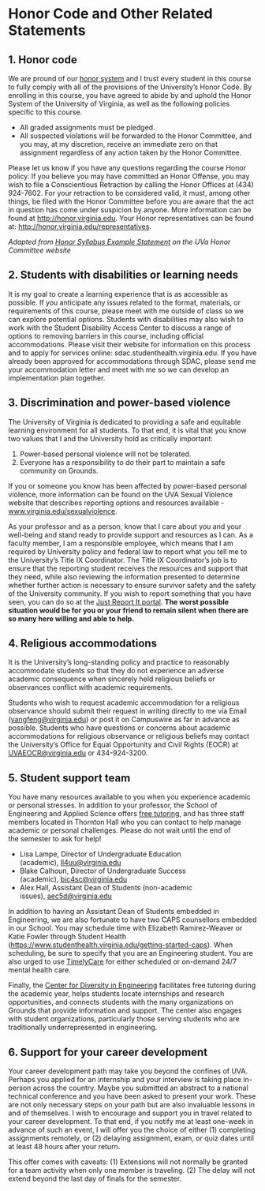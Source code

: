 # Honor Code and Other Related Statements

## 1. Honor code

We are pround of our [honor system](https://en.wikipedia.org/wiki/Honor_system_at_the_University_of_Virginia) and I trust every student in this course to fully comply 
with all of the provisions of the University’s Honor Code. By enrolling in this course, you have agreed to abide by and uphold the Honor System of the University of Virginia, as well as the following policies specific to this course.

- All graded assignments must be pledged.
- All suspected violations will be forwarded to the Honor Committee, and you may, at my discretion, receive an immediate zero on that assignment regardless of any action taken by the Honor Committee.

Please let us know if you have any questions regarding the course Honor policy. If you believe you may have committed an Honor Offense, you may wish to file a Conscientious Retraction by calling the Honor Offices at (434) 924-7602. For your retraction to be considered valid, it must, among other things, be filed with the Honor Committee before you are aware that the act in question has come under suspicion by anyone. More information can be found at http://honor.virginia.edu. Your Honor representatives can be found at: http://honor.virginia.edu/representatives.

*Adapted from [Honor Syllabus Example Statement](https://honor.virginia.edu/statement) on the UVa Honor Committee website*

## 2. Students with disabilities or learning needs
It is my goal to create a learning experience that is as accessible as possible. If you anticipate any issues related to the format, materials, or requirements of this course, please meet with me outside of class so we can explore potential options. Students with disabilities may also wish to work with the Student Disability Access Center to discuss a range of options to removing barriers in this course, including official accommodations. Please visit their website for information on this process and to apply for services online: sdac.studenthealth.virginia.edu. If you have already been approved for accommodations through SDAC, please send me your accommodation letter and meet with me so we can develop an implementation plan together.

## 3. Discrimination and power-based violence
The University of Virginia is dedicated to providing a safe and equitable learning environment for all students. To that end, it is vital that you know two values that I and the University hold as critically important:

1. Power-based personal violence will not be tolerated.
2. Everyone has a responsibility to do their part to maintain a safe community on Grounds.

If you or someone you know has been affected by power-based personal violence, more information can be found on the UVA Sexual Violence website that describes reporting options and resources available - www.virginia.edu/sexualviolence.

As your professor and as a person, know that I care about you and your well-being and stand ready to provide support and resources as I can. As a faculty member, I am a responsible employee, which means that I am required by University policy and federal law to report what you tell me to the University’s Title IX Coordinator. The Title IX Coordinator’s job is to ensure that the reporting student receives the resources and support that they need, while also reviewing the information presented to determine whether further action is necessary to ensure survivor safety and the safety of the University community. If you wish to report something that you have seen, you can do so at the [Just Report It portal](https://justreportit.virginia.edu/). **The worst possible situation would be for you or your friend to remain silent when there are so many here willing and able to help.**

## 4. Religious accommodations
It is the University’s long-standing policy and practice to reasonably accommodate students so that they do not experience an adverse academic consequence when sincerely held religious beliefs or observances conflict with academic requirements.

Students who wish to request academic accommodation for a religious observance should submit their request in writing directly to me via Email (yangfeng@virginia.edu) or post it on Campuswire as far in advance as possible. Students who have questions or concerns about academic accommodations for religious observance or religious beliefs may contact the University’s Office for Equal Opportunity and Civil Rights (EOCR) at UVAEOCR@virginia.edu or 434-924-3200.

## 5. Student support team
You have many resources available to you when you experience academic or personal stresses. In addition to your professor, the School of Engineering and Applied Science offers [free tutoring](https://engineering.virginia.edu/current-students/current-undergraduate-students/student-support/tutoring), and has three staff members located in Thornton Hall who you can contact to help manage academic or personal challenges. Please do not wait until the end of the semester to ask for help! 

- Lisa Lampe, Director of Undergraduate Education (academic), ll4uu@virginia.edu 
- Blake Calhoun, Director of Undergraduate Success (academic), bic4sc@virginia.edu 
- Alex Hall, Assistant Dean of Students (non-academic issues), aec5d@virginia.edu  

In addition to having an Assistant Dean of Students embedded in Engineering, we are also fortunate to have two CAPS counsellors embedded in our School. You may schedule time with Elizabeth Ramirez-Weaver or Katie Fowler through Student Health (https://www.studenthealth.virginia.edu/getting-started-caps). When scheduling, be sure to specify that you are an Engineering student. You are also urged to use [TimelyCare](https://www.studenthealth.virginia.edu/timelycare) for either scheduled or on-demand 24/7 mental health care. 

Finally, the [Center for Diversity in Engineering](https://engineering.virginia.edu/about/diversity-and-engagement/center-diversity-engineering) facilitates free tutoring during the academic year, helps students locate internships and research opportunities, and connects students with the many organizations on Grounds that provide information and support. The center also engages with student organizations, particularly those serving students who are traditionally underrepresented in engineering. 

## 6. Support for your career development
Your career development path may take you beyond the confines of UVA. Perhaps you applied for an internship and your interview is taking place in-person across the country. Maybe you submitted an abstract to a national technical conference and you have been asked to present your work. These are not only necessary steps on your path but are also invaluable lessons in and of themselves. I wish to encourage and support you in travel related to your career development. To that end, if you notify me at least one-week in advance of such an event, I will offer you the choice of either
(1) completing assignments remotely, or
(2) delaying assignment, exam, or quiz dates until at least 48 hours after your return.

This offer comes with caveats:
(1) Extensions will not normally be granted for a team activity when only one member is traveling.
(2) The delay will not extend beyond the last day of finals for the semester.
